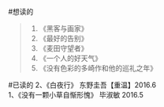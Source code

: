 #想读的
>1. 《黑客与画家》
>2. 《最好的告别》
>3. 《麦田守望者》
>4. 《一个人的好天气》
>5. 《没有色彩的多崎作和他的巡礼之年》




#已读的
2、《白夜行》 东野圭吾【重温】2016.6  
1、《没有一颗小草自惭形愧》 毕淑敏 2016.5  

